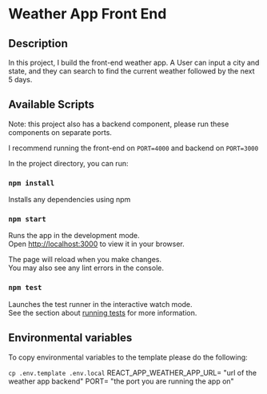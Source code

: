 # Weather App Front End

## Description

In this project, I build the front-end weather app. A User can input a city and state, and they can search to find the current weather followed by the next 5 days.

## Available Scripts

Note: this project also has a backend component, please run these components on separate ports.

I recommend running the front-end on `PORT=4000` and backend on `PORT=3000`

In the project directory, you can run:

### `npm install`

Installs any dependencies using npm

### `npm start`

Runs the app in the development mode.\
Open [http://localhost:3000](http://localhost:3000) to view it in your browser.

The page will reload when you make changes.\
You may also see any lint errors in the console.

### `npm test`

Launches the test runner in the interactive watch mode.\
See the section about [running tests](https://facebook.github.io/create-react-app/docs/running-tests) for more information.


## Environmental variables 

To copy environmental variables to the template please do the following:

`cp .env.template .env.local`
REACT_APP_WEATHER_APP_URL= "url of the weather app backend"
PORT= "the port you are running the app on"

